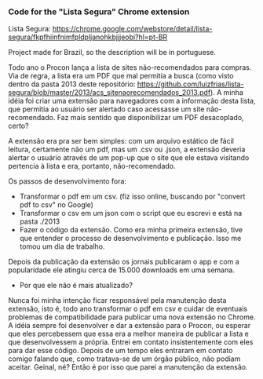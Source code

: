 ### Code for the "Lista Segura" Chrome extension

Lista Segura: https://chrome.google.com/webstore/detail/lista-segura/fkpfhiinfnimfpldpljanohkbjjjeobi?hl=pt-BR

Project made for Brazil, so the description will be in portuguese.

Todo ano o Procon lança a lista de sites não-recomendados para compras. Via de regra, a lista era um PDF que mal permitia a busca (como visto dentro da pasta 2013 deste repositório: https://github.com/luizfrias/lista-segura/blob/master/2013/acs_sitenaorecomendados_2013.pdf).
A minha idéia foi criar uma extensão para navegadores com a informação desta lista, que permitia ao usuário ser alertado caso acessasse um site não-recomendado.
Faz mais sentido que disponibilizar um PDF desacoplado, certo? 

A extensão era pra ser bem simples: com um arquivo estático de fácil leitura, certamente não um pdf, mas um .csv ou .json, a extensão deveria alertar o usuário através de um pop-up que o site que ele estava visitando pertencia à lista e era, portanto, não-recomendado. 

Os passos de desenvolvimento fora:
- Transformar o pdf em um csv. (fiz isso online, buscando por "convert pdf to csv" no Google)
- Transformar o csv em um json com o script que eu escrevi e está na pasta ./2013
- Fazer o código da extensão. Como era minha primeira extensão, tive que entender o processo de desenvolvimento e publicação. Isso me tomou um dia de trabalho.

Depois da publicação da extensão os jornais publicaram o app e com a popularidade ele atingiu cerca de 15.000 downloads em uma semana.

- Por que ele não é mais atualizado?

Nunca foi minha intenção ficar responsável pela manutenção desta extensão, isto é, todo ano transformar o pdf em csv e cuidar de eventuais problemas de compatibilidade para publicar uma nova extensão no Chrome.
A idéia sempre foi desenvolver e dar a extensão para o Procon, ou esperar que eles percebessem que essa era a melhor maneira de publicar a lista e que desenvolvessem a própria.
Entrei em contato insistentemente com eles para dar esse código. Depois de um tempo eles entraram em contato comigo falando que, como tratava-se de um órgão público, não podiam aceitar. Geinal, né?
Então é por isso que parei a manutenção da extensão.

